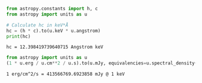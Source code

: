```python
from astropy.constants import h, c
from astropy import units as u

# Calculate hc in keV*Å
hc = (h * c).to(u.keV * u.angstrom)
print(hc)
```

`hc = 12.398419739640715 Angstrom keV`

```python
from astropy import units as u
(1 * u.erg / u.cm**2 / u.s).to(u.mJy, equivalencies=u.spectral_density(1. * u.keV))
```
`1 erg/cm^2/s = 413566769.6923858 mJy @ 1 keV`